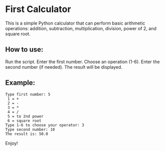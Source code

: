 # First Calculator

This is a simple Python calculator that can perform basic arithmetic operations: addition, subtraction, multiplication, division, power of 2, and square root.

## How to use:

Run the script.
Enter the first number.
Choose an operation (1-6).
Enter the second number (if needed).
The result will be displayed.

## Example:
```
Type first number: 5
 1 = + 
 2 = - 
 3 = * 
 4 = / 
 5 = to 2nd power 
 6 = square root
Type 1-6 to choose your operator: 3
Type second number: 10
The result is: 50.0
```
Enjoy!

